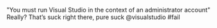 <!--
id: 639633037
link: http://kevinisom.info/post/639633037/you-must-run-visual-studio-in-the-context-of-an
slug: you-must-run-visual-studio-in-the-context-of-an
date: Fri May 28 2010 16:07:06 GMT+1200 (NZST)
raw: {"blog_name":"kevinisom","id":639633037,"post_url":"http://kevinisom.info/post/639633037/you-must-run-visual-studio-in-the-context-of-an","slug":"you-must-run-visual-studio-in-the-context-of-an","type":"text","date":"2010-05-28 04:07:06 GMT","timestamp":1275019626,"state":"published","format":"html","reblog_key":"7w4Hyw9K","tags":[],"short_url":"http://tmblr.co/Zw68Yyc80QD","highlighted":[],"feed_item":"http://twitter.com/kev_nz/statuses/14866780987","from_feed_id":"650289","note_count":0,"title":null,"body":"<p>\"You must run Visual Studio in the context of an administrator account\" Really? That&#8217;s suck right there, pure suck @visualstudio #fail</p>"}
publish: 2010-05-028
tags: 
title: null
-->


"You must run Visual Studio in the context of an administrator account"
Really? That’s suck right there, pure suck @visualstudio \#fail


